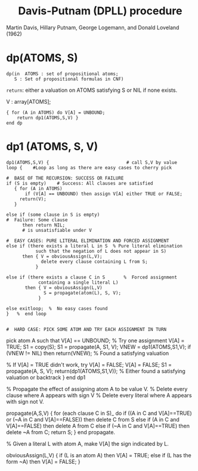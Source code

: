 # <center> Davis-Putnam (DPLL) procedure </center>

Martin Davis, Hillary Putnam, George Logemann, and Donald Loveland (1962)

# dp(ATOMS, S)

    dp(in  ATOMS : set of propositional atoms;
       S : Set of propositional formulas in CNF)

``return``: either a valuation on ATOMS satisfying S or NIL if none exists.

V : array[ATOMS];

    { for (A in ATOMS) do V[A] = UNBOUND;
        return dp1(ATOMS,S,V) }
    end dp

# dp1 (ATOMS, S, V)
    dp1(ATOMS,S,V) {                             # call S,V by value 
    loop {    #Loop as long as there are easy cases to cherry pick 

    #  BASE OF THE RECURSION: SUCCESS OR FAILURE 
    if (S is empty)    # Success: All clauses are satisfied   
       { for (A in ATOMS)
           if (V[A] == UNBOUND) then assign V[A] either TRUE or FALSE;
         return(V);
       }

    else if (some clause in S is empty) 
    #  Failure: Some clause 
          then return NIL;            
          # is unsatisfiable under V 
    
    #  EASY CASES: PURE LITERAL ELIMINATION AND FORCED ASSIGNMENT 
    else if (there exists a literal L in S  % Pure literal elimination 
               such that the negation of L does not appear in S)
          then { V = obviousAssign(L,V);
                 delete every clause containing L from S;
               }

    else if (there exists a clause C in S       %  Forced assignment 
                containing a single literal L)
           then { V = obviousAssign(L,V)
                  S = propagate(atom(L), S, V);
                }

    else exitloop;  %  No easy cases found 
    }   %  end loop 


    #  HARD CASE: PICK SOME ATOM AND TRY EACH ASSIGNMENT IN TURN 
  pick atom A such that V[A] == UNBOUND;   %  Try one assignment 
  V[A] = TRUE;
  S1 = copy(S);
  S1 = propagate(A, S1, V);
  VNEW = dp1(ATOMS,S1,V);
  if (VNEW != NIL) then return(VNEW); % Found a satisfying valuation

%  If V[A] = TRUE didn't work, try V[A] = FALSE;
  V[A] = FALSE;
  S1 = propagate(A, S, V);
  return(dp1(ATOMS,S1,V)); % Either found a satisfying valuation or backtrack
} end dp1

% Propagate the effect of assigning atom A to be value V.
% Delete every clause where A appears with sign V
% Delete every literal where A appears with sign not V.
 
propagate(A,S,V) {
  for (each clause C in S)_ do
     if ((A in C and V[A]==TRUE) or (~A in C and V[A]==FALSE))
      then delete C from S
     else if (A in C and V[A]==FALSE) then delete A from C
     else if (~A in C and V[A]==TRUE) then delete ~A from C;
  return S;
}
end propagate.

% Given a literal L with atom A, make V[A] the sign indicated by L.

obviousAssign(L,V) {
  if (L is an atom A) then V[A] = TRUE;
  else if (L has the form ~A) then V[A] = FALSE;
}